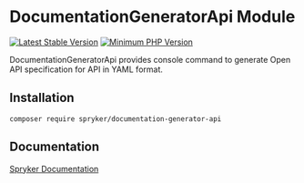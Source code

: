 # DocumentationGeneratorApi Module
[![Latest Stable Version](https://poser.pugx.org/spryker/documentation-generator-api/v/stable.svg)](https://packagist.org/packages/spryker/documentation-generator-api)
[![Minimum PHP Version](https://img.shields.io/badge/php-%3E%3D%207.4-8892BF.svg)](https://php.net/)

DocumentationGeneratorApi provides console command to generate Open API specification for API in YAML format.

## Installation

```
composer require spryker/documentation-generator-api
```

## Documentation

[Spryker Documentation](https://docs.spryker.com)
